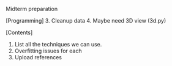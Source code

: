 Midterm preparation

[Programming]
3. Cleanup data
4. Maybe need 3D view (3d.py)

[Contents]
1. List all the techniques we can use.
2. Overfitting issues for each 
3. Upload references
